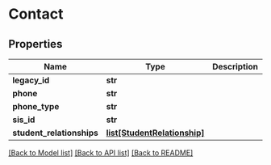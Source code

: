 # Contact

## Properties
Name | Type | Description | Notes
------------ | ------------- | ------------- | -------------
**legacy_id** | **str** |  | [optional] 
**phone** | **str** |  | [optional] 
**phone_type** | **str** |  | [optional] 
**sis_id** | **str** |  | [optional] 
**student_relationships** | [**list[StudentRelationship]**](StudentRelationship.md) |  | [optional] 

[[Back to Model list]](../README.md#documentation-for-models) [[Back to API list]](../README.md#documentation-for-api-endpoints) [[Back to README]](../README.md)


